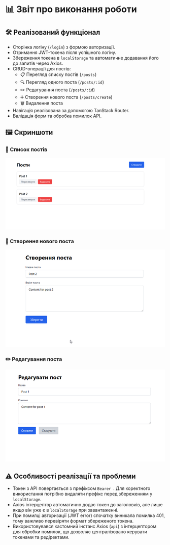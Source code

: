 # 📊 Звіт про виконання роботи

## 🛠 Реалізований функціонал

- Сторінка логіну (`/login`) з формою авторизації.
- Отримання JWT-токена після успішного логіну.
- Збереження токена в `localStorage` та автоматичне додавання його до запитів через Axios.
- CRUD-операції для постів:
  - 📋 Перегляд списку постів (`/posts`)
  - 🔍 Перегляд одного поста (`/posts/:id`)
  - ✏️ Редагування поста (`/posts/:id`)
  - ➕ Створення нового поста (`/posts/create`)
  - 🗑️ Видалення поста
- Навігація реалізована за допомогою TanStack Router.
- Валідація форм та обробка помилок API.

## 🖼️ Скриншоти

### 📄 Список постів

![Список постів](https://github.com/volAndr1/frontend/blob/059f033781fd2063f03844191ab2ce37e6e886d2/Screenshots-lab6/chrome_pz7dSZI4LU.png)

### 📝 Створення нового поста

![Створення поста](https://github.com/volAndr1/frontend/blob/059f033781fd2063f03844191ab2ce37e6e886d2/Screenshots-lab6/chrome_2iUMRptkOC.png)

### ✏️ Редагування поста

![Редагування поста](https://github.com/volAndr1/frontend/blob/059f033781fd2063f03844191ab2ce37e6e886d2/Screenshots-lab6/chrome_MA7MUlzmOf.png)

## ⚠️ Особливості реалізації та проблеми

- Токен з API повертається з префіксом `Bearer `. Для коректного використання потрібно видаляти префікс перед збереженням у `localStorage`.
- Axios інтерцептор автоматично додає токен до заголовків, але лише якщо він уже є в `localStorage` при завантаженні.
- При помилці авторизації (JWT error) спочатку виникала помилка 401, тому важливо перевіряти формат збереженого токена.
- Використовувався кастомний інстанс Axios (`api`) з інтерцептором для обробки помилок, що дозволяє централізовано керувати токенами та редіректами.
